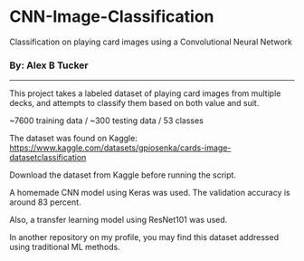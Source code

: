 # CNN-Image-Classification
Classification on playing card images using a Convolutional Neural Network

### By: Alex B Tucker
--------------------

This project takes a labeled dataset of playing card images from multiple decks, and attempts to classify them based on both value and suit.

~7600 training data / ~300 testing data / 53 classes

The dataset was found on Kaggle: https://www.kaggle.com/datasets/gpiosenka/cards-image-datasetclassification

Download the dataset from Kaggle before running the script.

A homemade CNN model using Keras was used. The validation accuracy is around 83 percent.

Also, a transfer learning model using ResNet101 was used.

In another repository on my profile, you may find this dataset addressed using traditional ML methods.
